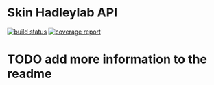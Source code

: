 # Skin Hadleylab API
[![build status](https://gitlab.bro.engineering/skin.hadleylab.com/api/badges/master/build.svg)](https://gitlab.bro.engineering/skin.hadleylab.com/api/commits/master)
[![coverage report](https://gitlab.bro.engineering/skin.hadleylab.com/api/badges/master/coverage.svg)](https://gitlab.bro.engineering/skin.hadleylab.com/api/commits/master)

# TODO add more information to the readme
